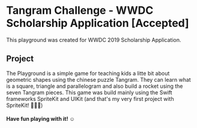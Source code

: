 # Tangram Challenge - WWDC Scholarship Application [Accepted]

This playground was created for WWDC 2019 Scholarship Application.

## Project
The Playground is a simple game for teaching kids a litte bit about geometric shapes using the chinese puzzle Tangram. They can learn what is a square, triangle and parallelogram and also build a rocket using the seven Tangram pieces.
This game was build mainly using the Swift frameworks SpriteKit and UIKit (and that's my very first project with SpriteKit! 👩🏻‍💻)

#### Have fun playing with it! ☺️

